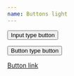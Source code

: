 ```yaml
---
name: Buttons light
---
```

<input type="button" value="Input type button" class="btn btn--light"/>

<button type="button" class="btn btn--light">Button type button</button>

<a href="#" class="btn btn--light">Button link</a>